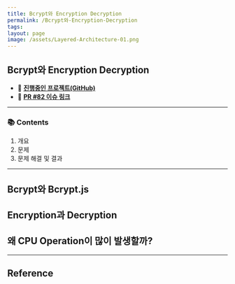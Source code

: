 ```yaml
---
title: Bcrypt와 Encryption Decryption
permalink: /Bcrypt와-Encryption-Decryption
tags: 
layout: page
image: /assets/Layered-Architecture-01.png
---
```


## Bcrypt와 Encryption Decryption

- 🐙 **[진행중인 프로젝트(GitHub)](https://github.com/yanggwangseong/daily-sentence-be)** 
- 🔗 **[PR #82 이슈 링크](https://github.com/f-lab-edu/Mokakbab/pull/82)** 

---

### 📚 Contents

1. 개요
2. 문제
3. 문제 해결 및 결과

---

## Bcrypt와 Bcrypt.js

## Encryption과 Decryption

## 왜 CPU Operation이 많이 발생할까?




---

## Reference

